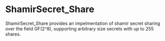 # ShamirSecret_Share
ShamirSecret_Share provides an impelmentation of shamir secret sharing over the field GF(2^8), supporting arbitrary size secrets with up to 255 shares.
